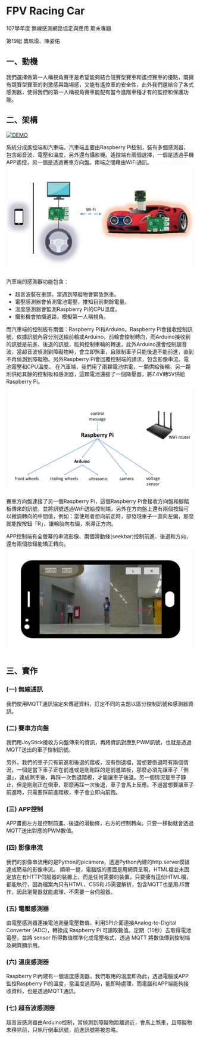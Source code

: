 # FPV Racing Car
107學年度 無線感測網路協定與應用 期末專題

第19組 龔珮瑜、陳姿佑

## 一、動機
我們選擇做第一人稱視角賽車是希望能夠結合競賽型賽車和遙控賽車的優點，既擁有競賽型賽車的刺激感與臨場感，又能有遙控車的安全性，此外我們還結合了各式感測器，使得我們的第一人稱視角賽車能配有當今進階車種才有的監控和保護功能。

## 二、架構
[![DEMO](https://i9.ytimg.com/vi/D7PEC6-I-ks/mq2.jpg?sqp=CJyci44G&rs=AOn4CLABgZwjSrmELlP_tmkFJvMep7_UQw)](https://www.youtube.com/watch?v=D7PEC6-I-ks&ab_channel=%E9%99%B3%E5%A7%BF%E4%BD%91)

系統分成遙控端和汽車端。汽車端主要由Raspberry Pi控制，裝有多個感測器，包含超音波、電壓和溫度，另外還有攝影機。遙控端有兩個選擇，一個是透過手機APP遙控，另一個是透過賽車方向盤。兩端之間藉由WiFi通訊。
![系統架構圖](https://github.com/zzalice/SportCar/blob/master/%E7%B3%BB%E7%B5%B1%E6%9E%B6%E6%A7%8B%E5%9C%96.png?raw=true)

汽車端的感測器功能包含：
* 超音波裝在車頭，當遇到障礙物會緊急煞車。
* 電壓感測器會偵測電池電壓，推知目前剩餘電量。
* 溫度感測器會監測Raspberry Pi的CPU溫度。
* 攝影機會拍攝道路，模擬第一人稱視角。

而汽車端的控制板有兩個：Raspberry Pi和Arduino。Raspberry Pi會接收控制訊號，依據訊號內容分別送給前輪或Arduino，前輪會控制轉向，而Arduino接收到的訊號是前進、後退的訊號，能夠控制車輪的轉速，此外Arduino還會控制超音波，當超音波偵測到障礙物時，會立即煞車，且限制車子只能後退不能前進，直到不再偵測到障礙物。另外Raspberry Pi會回覆控制端的請求，包含影像串流、電池電壓和CPU溫度。
在汽車端，我們用了兩顆電池供電，一顆供給後輪，另一顆則供給其餘的控制板和感測器，這顆電池還接了一個降壓器，將7.4V轉5V供給Raspberry Pi。
![汽車端架構圖](https://github.com/zzalice/SportCar/blob/master/%E6%B1%BD%E8%BB%8A%E7%AB%AF%E6%9E%B6%E6%A7%8B%E5%9C%96.png)

賽車方向盤連接了另一個Raspberry Pi，這個Raspberry Pi會接收方向盤和腳踏板傳來的訊號，並將訊號透過WiFi送給控制端，另外在方向盤上還有兩個按鈕可以微調轉向的中間值，例如：當使用者想向前走時，卻發現車子一直向左偏，那麼就能按按鈕「R」，讓輪胎向右偏，來導正方向。

APP控制端有全螢幕的串流影像、兩個滑動條(seekbar)控制前進、後退和方向，還有兩個按鈕能矯正轉向。
![APP畫面](https://github.com/zzalice/SportCar/blob/master/%E6%89%8B%E6%A9%9F.png)

## 三、實作
### (一) 無線通訊
我們使用MQTT通訊協定來傳遞資料，訂定不同的主題以區分控制訊號和感測器資訊。
### (二) 賽車方向盤
我們用JoyStick接收方向盤傳來的資訊，再將資訊對應到PWM訊號，也就是透過MQTT送出的車子控制訊號。
 
另外，我們的車子只有前進和後退的踏板，沒有倒退檔，當想要倒退時有兩個情況，一個是當下車子正在前進或是剛剛踩的是前進踏板，那麼必須先讓車子「倒退」，達成煞車後，再踩一次倒退踏板，才能讓車子後退。另一個情況是車子靜止，但是剛剛正在倒車，那麼再踩一次後退，車子會馬上反應。不過當想要讓車子前進時，只需要踩前進踏板，車子會立即向前跑。

### (三) APP控制
APP畫面左方是控制前進、後退的滑動條，右方的控制轉向。只要一移動就會透過MQTT送出對應的PWM數值。

### (四) 影像串流
我們的影像串流用的是Python的picamera，透過Python內建的http.server模組達成簡易的影像串流。
順帶一提，電腦版的畫面是用網頁呈現，HTML檔並未固定放在有HTTP伺服器的裝置上，而是任何需要的裝置，只要擁有這份HTML檔，都能執行，因為檔案內只有HTML、CSS和JS需要解析，包含MQTT也是用JS實作，因此瀏覽器就能處理，不需要一台伺服器。

### (五) 電壓感測器
由電壓感測器連接電池測量電壓數值，利用SPI介面連接Analog-to-Digital Converter (ADC)，轉換成 Raspberry Pi 可讀取數值。定期（10秒）去取得電池電壓，並將 sensor 所得數值標準化成電壓格式，透過 MQTT 將數值傳到控制端及網頁顯示用。

### (六) 溫度感測器
Raspberry Pi內建有一個溫度感測器，我們取用的溫度即為此，透過電腦或APP監控Raspberry Pi的溫度，當溫度過高時，能即時處理，而電腦和APP端能夠接收資料，也是透過MQTT通訊。

### (七) 超音波感測器
超音波感測器由Arduino控制，當偵測到障礙物距離過近，會馬上煞車，且障礙物未移除前，只執行倒車訊號，前進訊號將被忽略。
